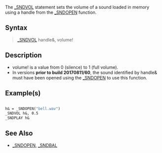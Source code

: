 The [_SNDVOL](_SNDVOL) statement sets the volume of a sound loaded in memory using a handle from the [_SNDOPEN](_SNDOPEN) function.

## Syntax

> [_SNDVOL](_SNDVOL) handle&, volume!

## Description

* volume! is a value from 0 (silence) to 1 (full volume).
* In versions **prior to build 20170811/60**, the sound identified by handle& must have been opened using the [_SNDOPEN](_SNDOPEN) to use this function.

## Example(s)

```vb

h& = _SNDOPEN("bell.wav")
_SNDVOL h&, 0.5
_SNDPLAY h& 

```

## See Also

* [_SNDOPEN](_SNDOPEN), [_SNDBAL](_SNDBAL)
